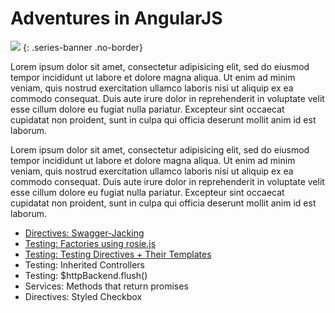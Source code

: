 # Adventures in AngularJS
![](/images/angularjs-logo.png)
{: .series-banner .no-border}

Lorem ipsum dolor sit amet, consectetur adipisicing elit, sed do eiusmod
tempor incididunt ut labore et dolore magna aliqua. Ut enim ad minim veniam,
quis nostrud exercitation ullamco laboris nisi ut aliquip ex ea commodo
consequat. Duis aute irure dolor in reprehenderit in voluptate velit esse
cillum dolore eu fugiat nulla pariatur. Excepteur sint occaecat cupidatat non
proident, sunt in culpa qui officia deserunt mollit anim id est laborum.

Lorem ipsum dolor sit amet, consectetur adipisicing elit, sed do eiusmod
tempor incididunt ut labore et dolore magna aliqua. Ut enim ad minim veniam,
quis nostrud exercitation ullamco laboris nisi ut aliquip ex ea commodo
consequat. Duis aute irure dolor in reprehenderit in voluptate velit esse
cillum dolore eu fugiat nulla pariatur. Excepteur sint occaecat cupidatat non
proident, sunt in culpa qui officia deserunt mollit anim id est laborum.

- [Directives: Swagger-Jacking](/blog/angular-swagger-jacking)
- [Testing: Factories using rosie.js](/blog/angular-rosie)
- [Testing: Testing Directives + Their Templates](/blog/angular-testing-directives)
- Testing: Inherited Controllers
- Testing: $httpBackend.flush()
- Services: Methods that return promises
- Directives: Styled Checkbox
